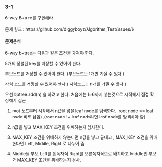 <h3>3-1</h3>
6-way B+tree를 구현해라<br><br>
문제 링크 : https://github.com/diggyboyz/Algorithm_Test/issues/6

<h4>문제분석</h4>

6-way b+tree는 다음과 같은 조건을 가져야 한다.

5개의 정렬된 key를 저장할 수 있어야 한다.

부모노드를 저장할 수 있어야 한다. (부모노드는 1개만 가질 수 있다.)

자식 노드를 저장할 수 있어야 한다.( 자식노드는 n개를 가질 수 있다.)

우선 bptree.add(n) 을 하려고 한다. 처음에는 1~6까지 넣는것으로 시작해서 점점 확장해서 접근

1. root 노드부터 시작해서 n값을 넣을 leaf node를 탐색한다. (root node == leaf node 바로 삽입) ,(root node != leaf node라면 leaf node를 탐색해야 함)

2. n값을 넣고 MAX_KEY 조건을 위배하는지 검사한다.

3. MAX_KEY 조건을 위배하지 않는다면 n값을 넣고 끝내고 , MAX_KEY 조건을 위배한다면 Left, Middle, Right 로 나누어 줌

4. Middle을 부모 Left를 왼쪽자식 Right를 오른쪽자식으로 배치하고 Middle인 부모가 MAX_KEY 조건을 위배하는지 검사.
